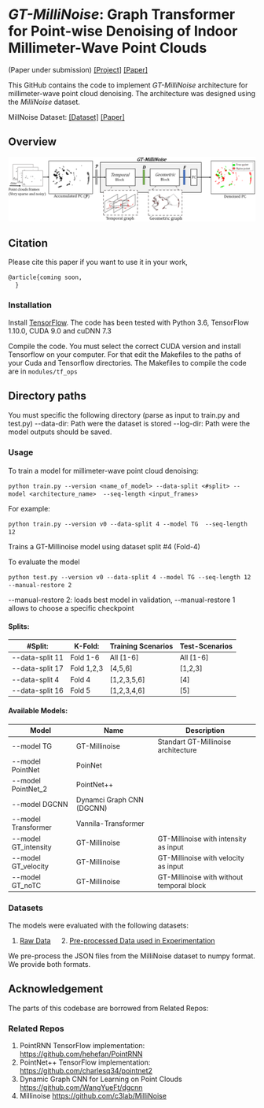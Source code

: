 # _GT-MilliNoise_: Graph Transformer for Point-wise Denoising of Indoor Millimeter-Wave Point Clouds

(Paper under submission) [[Project]]() [[Paper]]() 

This GitHub contains the code to implement  _GT-MilliNoise_ architecture for millimeter-wave point cloud denoising.
The architecture was designed using the _MilliNoise_ dataset.    

MillNoise Dataset: [[Dataset]](https://github.com/c3lab/MilliNoise)  [[Paper]](https://dl.acm.org/doi/10.1145/3625468.3652189) 


## Overview
<img src="https://github.com/PedroTavaresGomes/GTMillinoise_placeholder/blob/main/imgs/pipeline.png" scale="0.2">


## Citation
Please cite this paper if you want to use it in your work,

	@article{coming soon,
	  }
### Installation

Install <a href="https://www.tensorflow.org/get_started/os_setup" target="_blank">TensorFlow</a>. The code has been tested with Python 3.6, TensorFlow 1.10.0, CUDA 9.0 and cuDNN 7.3

Compile the code. You must select the correct CUDA version and install Tensorflow on your computer. For that edit the Makefiles to the paths of your Cuda and Tensorflow directories.
The Makefiles to compile the code are in `modules/tf_ops`

## Directory paths
You must specific the following directory (parse as input to train.py and test.py)
--data-dir: Path were the dataset is stored
--log-dir: Path were the model outputs should be saved.


### Usage 
#### 
To train a model for millimeter-wave point cloud denoising:

    python train.py --version <name_of_model> --data-split <#split> --model <architecture_name>  --seq-length <input_frames>

For example:

    python train.py --version v0 --data-split 4 --model TG  --seq-length 12 

Trains a GT-Millinoise model using dataset split #4 (Fold-4)

To evaluate the model

    python test.py --version v0 --data-split 4 --model TG --seq-length 12 --manual-restore 2 

  --manual-restore 2: loads best model in validation, --manual-restore 1 allows to choose a specific checkpoint

#### Splits:
| #Split: | K-Fold: | Training Scenarios | Test-Scenarios    
|---|---|---|---|
| --data-split 11  | Fold 1-6 | All [1-6] | All [1-6] |
| --data-split 17  | Fold 1,2,3 | [4,5,6] | [1,2,3] |
| --data-split 4  | Fold 4 | [1,2,3,5,6] | [4] |
| --data-split 16  | Fold 5 | [1,2,3,4,6] | [5] |

#### Available Models:
| Model | Name | Description |     
|---|---|---|
| --model TG  | GT-Millinoise | Standart GT-Millinoise architecture |
| --model PointNet  | PoinNet | |
| --model PointNet_2  | PointNet++ |  |
| --model DGCNN  | Dynamci Graph CNN (DGCNN) |  |
| --model Transformer  | Vannila-Transformer |  |
| --model GT_intensity  | GT-Millinoise | GT-Millinoise with intensity as input |
| --model GT_velocity  | GT-Millinoise | GT-Millinoise with velocity as input |
| --model GT_noTC  | GT-Millinoise | GT-Millinoise with  without temporal block |



### Datasets
The models were evaluated with the following datasets:
1. [Raw Data](https://github.com/c3lab/MilliNoise) &emsp; 2. [Pre-processed Data used in Experimentation](https://drive.google.com/drive/folders/1VsGyA5BAXvA7Rh-vBG3n2Z6-CFw0Zg75?usp=sharing) &emsp; 

We pre-process the JSON files from the MilliNoise dataset to numpy format. We provide both formats.


## Acknowledgement
The parts of this codebase are borrowed from Related Repos:

### Related Repos
1. PointRNN TensorFlow implementation: https://github.com/hehefan/PointRNN
2. PointNet++ TensorFlow implementation: https://github.com/charlesq34/pointnet2
3. Dynamic Graph CNN for Learning on Point Clouds https://github.com/WangYueFt/dgcnn
4. Millinoise https://github.com/c3lab/MilliNoise

